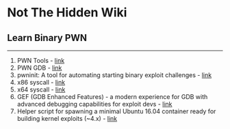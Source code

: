 # Not The Hidden Wiki

## Learn Binary PWN
-----

1. PWN Tools - [link](https://github.com/Gallopsled/pwntools)
2. PWN GDB - [link](https://github.com/pwndbg/pwndbg)
3. pwninit: A tool for automating starting binary exploit challenges - [link](https://github.com/io12/pwninit)
4. x86 syscall - [link](https://x86.syscall.sh/)
5. x64 syscall - [link](https://x64.syscall.sh/)
6. GEF (GDB Enhanced Features) - a modern experience for GDB with advanced debugging capabilities for exploit devs - [link](https://github.com/hugsy/gef)
7. Helper script for spawning a minimal Ubuntu 16.04 container ready for building kernel exploits (~4.x)  - [link](https://github.com/X0RW3LL/XenSpawn)
